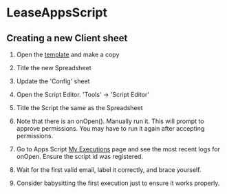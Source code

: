 # LeaseAppsScript

## Creating a new Client sheet

1. Open the [template](https://docs.google.com/spreadsheets/d/1e-xDkyts6jt_2JPGS5i1hX4opVJ9niQ9f0y8YtAvTlw) and make a copy

2. Title the new Spreadsheet

3. Update the 'Config' sheet

4. Open the Script Editor. 'Tools' -> 'Script Editor'

5. Title the Script the same as the Spreadsheet

6. Note that there is an onOpen(). Manually run it. This will prompt to approve
   permissions. You may have to run it again after accepting permissions.

7. Go to Apps Script [My Executions](https://script.google.com/home/executions)
   page and see the most recent logs for onOpen. Ensure the script id was
   registered.

8. Wait for the first valid email, label it correctly, and brace yourself.

9. Consider babysitting the first execution just to ensure it works properly.
